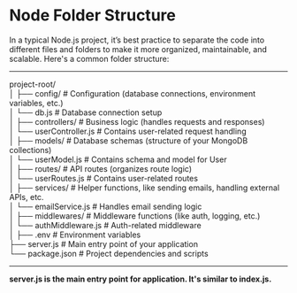 <h1>Node Folder Structure</h1>

In a typical Node.js project, it’s best practice to separate the code into different files and folders to make it more organized, maintainable, and scalable. Here's a common folder structure:

<hr>
project-root/ <br>
│
├── config/               # Configuration (database connections, environment variables, etc.) <br>
│   └── db.js             # Database connection setup <br>
│
├── controllers/          # Business logic (handles requests and responses)<br>
│   └── userController.js # Contains user-related request handling<br>
│
├── models/               # Database schemas (structure of your MongoDB collections)<br>
│   └── userModel.js      # Contains schema and model for User <br>
│
├── routes/               # API routes (organizes route logic) <br>
│   └── userRoutes.js     # Contains user-related routes<br>
│
├── services/             # Helper functions, like sending emails, handling external APIs, etc. <br>
│   └── emailService.js   # Handles email sending logic <br>
│
├── middlewares/          # Middleware functions (like auth, logging, etc.) <br>
│   └── authMiddleware.js # Auth-related middleware <br>
│
├── .env                  # Environment variables <br>
├── server.js             # Main entry point of your application <br>
└── package.json          # Project dependencies and scripts <br>


<hr>

<b>server.js is the main entry point for application. It's similar to index.js.</b>